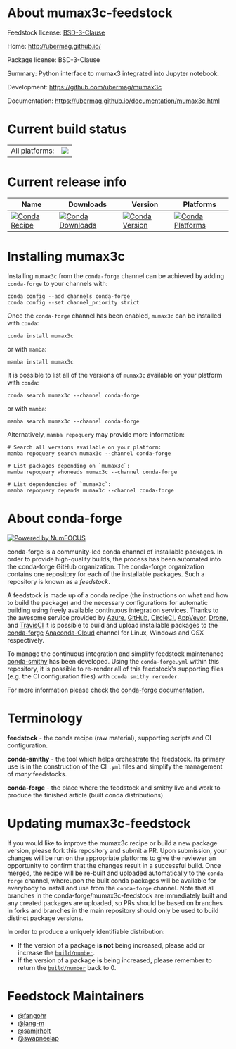About mumax3c-feedstock
=======================

Feedstock license: [BSD-3-Clause](https://github.com/conda-forge/mumax3c-feedstock/blob/main/LICENSE.txt)

Home: http://ubermag.github.io/

Package license: BSD-3-Clause

Summary: Python interface to mumax3 integrated into Jupyter notebook.

Development: https://github.com/ubermag/mumax3c

Documentation: https://ubermag.github.io/documentation/mumax3c.html

Current build status
====================


<table><tr><td>All platforms:</td>
    <td>
      <a href="https://dev.azure.com/conda-forge/feedstock-builds/_build/latest?definitionId=16581&branchName=main">
        <img src="https://dev.azure.com/conda-forge/feedstock-builds/_apis/build/status/mumax3c-feedstock?branchName=main">
      </a>
    </td>
  </tr>
</table>

Current release info
====================

| Name | Downloads | Version | Platforms |
| --- | --- | --- | --- |
| [![Conda Recipe](https://img.shields.io/badge/recipe-mumax3c-green.svg)](https://anaconda.org/conda-forge/mumax3c) | [![Conda Downloads](https://img.shields.io/conda/dn/conda-forge/mumax3c.svg)](https://anaconda.org/conda-forge/mumax3c) | [![Conda Version](https://img.shields.io/conda/vn/conda-forge/mumax3c.svg)](https://anaconda.org/conda-forge/mumax3c) | [![Conda Platforms](https://img.shields.io/conda/pn/conda-forge/mumax3c.svg)](https://anaconda.org/conda-forge/mumax3c) |

Installing mumax3c
==================

Installing `mumax3c` from the `conda-forge` channel can be achieved by adding `conda-forge` to your channels with:

```
conda config --add channels conda-forge
conda config --set channel_priority strict
```

Once the `conda-forge` channel has been enabled, `mumax3c` can be installed with `conda`:

```
conda install mumax3c
```

or with `mamba`:

```
mamba install mumax3c
```

It is possible to list all of the versions of `mumax3c` available on your platform with `conda`:

```
conda search mumax3c --channel conda-forge
```

or with `mamba`:

```
mamba search mumax3c --channel conda-forge
```

Alternatively, `mamba repoquery` may provide more information:

```
# Search all versions available on your platform:
mamba repoquery search mumax3c --channel conda-forge

# List packages depending on `mumax3c`:
mamba repoquery whoneeds mumax3c --channel conda-forge

# List dependencies of `mumax3c`:
mamba repoquery depends mumax3c --channel conda-forge
```


About conda-forge
=================

[![Powered by
NumFOCUS](https://img.shields.io/badge/powered%20by-NumFOCUS-orange.svg?style=flat&colorA=E1523D&colorB=007D8A)](https://numfocus.org)

conda-forge is a community-led conda channel of installable packages.
In order to provide high-quality builds, the process has been automated into the
conda-forge GitHub organization. The conda-forge organization contains one repository
for each of the installable packages. Such a repository is known as a *feedstock*.

A feedstock is made up of a conda recipe (the instructions on what and how to build
the package) and the necessary configurations for automatic building using freely
available continuous integration services. Thanks to the awesome service provided by
[Azure](https://azure.microsoft.com/en-us/services/devops/), [GitHub](https://github.com/),
[CircleCI](https://circleci.com/), [AppVeyor](https://www.appveyor.com/),
[Drone](https://cloud.drone.io/welcome), and [TravisCI](https://travis-ci.com/)
it is possible to build and upload installable packages to the
[conda-forge](https://anaconda.org/conda-forge) [Anaconda-Cloud](https://anaconda.org/)
channel for Linux, Windows and OSX respectively.

To manage the continuous integration and simplify feedstock maintenance
[conda-smithy](https://github.com/conda-forge/conda-smithy) has been developed.
Using the ``conda-forge.yml`` within this repository, it is possible to re-render all of
this feedstock's supporting files (e.g. the CI configuration files) with ``conda smithy rerender``.

For more information please check the [conda-forge documentation](https://conda-forge.org/docs/).

Terminology
===========

**feedstock** - the conda recipe (raw material), supporting scripts and CI configuration.

**conda-smithy** - the tool which helps orchestrate the feedstock.
                   Its primary use is in the construction of the CI ``.yml`` files
                   and simplify the management of *many* feedstocks.

**conda-forge** - the place where the feedstock and smithy live and work to
                  produce the finished article (built conda distributions)


Updating mumax3c-feedstock
==========================

If you would like to improve the mumax3c recipe or build a new
package version, please fork this repository and submit a PR. Upon submission,
your changes will be run on the appropriate platforms to give the reviewer an
opportunity to confirm that the changes result in a successful build. Once
merged, the recipe will be re-built and uploaded automatically to the
`conda-forge` channel, whereupon the built conda packages will be available for
everybody to install and use from the `conda-forge` channel.
Note that all branches in the conda-forge/mumax3c-feedstock are
immediately built and any created packages are uploaded, so PRs should be based
on branches in forks and branches in the main repository should only be used to
build distinct package versions.

In order to produce a uniquely identifiable distribution:
 * If the version of a package **is not** being increased, please add or increase
   the [``build/number``](https://docs.conda.io/projects/conda-build/en/latest/resources/define-metadata.html#build-number-and-string).
 * If the version of a package **is** being increased, please remember to return
   the [``build/number``](https://docs.conda.io/projects/conda-build/en/latest/resources/define-metadata.html#build-number-and-string)
   back to 0.

Feedstock Maintainers
=====================

* [@fangohr](https://github.com/fangohr/)
* [@lang-m](https://github.com/lang-m/)
* [@samjrholt](https://github.com/samjrholt/)
* [@swapneelap](https://github.com/swapneelap/)

